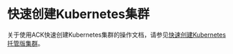 # 快速创建Kubernetes集群



关于使用ACK快速创建Kubernetes集群的操作文档，请参见[快速创建Kubernetes托管版集群](/cn.zh-CN/快速入门/基础入门/快速创建Kubernetes托管版集群.md)。

